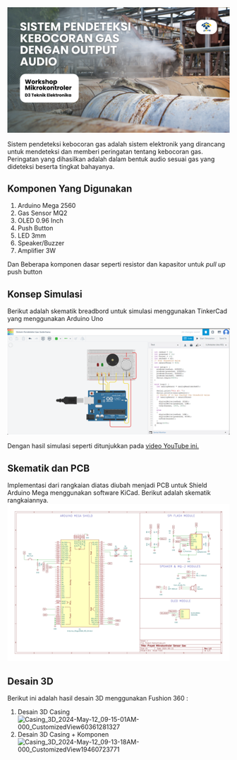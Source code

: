 <img src="https://github.com/AhmadHaniF1145/Projek-Mikrokontroller-Sensor-Gas/raw/1a465ec70232cad5325dc8e780bbecd1d6830d84/Assets/Banner%20Github%20Projek%20Gas.png" alt="banner github">

Sistem pendeteksi kebocoran gas adalah sistem elektronik yang dirancang untuk mendeteksi dan memberi peringatan tentang kebocoran gas. Peringatan yang dihasilkan adalah dalam bentuk audio sesuai gas yang dideteksi beserta tingkat bahayanya.

## Komponen Yang Digunakan
1. Arduino Mega 2560
2. Gas Sensor MQ2
3. OLED 0.96 Inch
4. Push Button
5. LED 3mm
6. Speaker/Buzzer
7. Amplifier 3W

Dan Beberapa komponen dasar seperti resistor dan kapasitor untuk *pull up* push button
## Konsep Simulasi
Berikut adalah skematik breadbord untuk simulasi menggunakan TinkerCad yang menggunakan Arduino Uno

[![Skematik TinkerCad](https://github.com/AhmadHaniF1145/Projek-Mikrokontroller-Sensor-Gas/blob/main/Assets/Simulasi%20Sistem%20Pendeteksi%20Gas%20Sederhana.png?raw=true "Skematik TinkerCad")](https://github.com/AhmadHaniF1145/Projek-Mikrokontroller-Sensor-Gas/blob/main/Assets/Simulasi%20Sistem%20Pendeteksi%20Gas%20Sederhana.png?raw=true "Skematik TinkerCad")

Dengan hasil simulasi seperti ditunjukkan pada [video YouTube ini.](https://youtu.be/8_7WZJKQg08 "video YouTube ini.")


## Skematik dan PCB
Implementasi dari rangkaian diatas diubah menjadi PCB untuk Shield Arduino Mega menggunakan software KiCad. Berikut adalah skematik rangkaiannya.
[![Skematik PCB KiCad](https://github.com/AhmadHaniF1145/Projek-Mikrokontroller-Sensor-Gas/blob/main/Assets/Skematik%20Kicad.jpg?raw=true "Skematik PCB KiCad")](https://github.com/AhmadHaniF1145/Projek-Mikrokontroller-Sensor-Gas/blob/main/Assets/Skematik%20Kicad.jpg?raw=true "Skematik PCB KiCad")


## Desain 3D
Berikut ini adalah hasil desain 3D menggunakan Fushion 360 :
1. Desain 3D Casing
![Casing_3D_2024-May-12_09-15-01AM-000_CustomizedView60361281327](https://github.com/AhmadHaniF1145/Projek-Mikrokontroller-Sensor-Gas/assets/168633171/e26019c6-1331-412f-831c-df3e6e7c58ba)
2. Desain 3D Casing + Komponen
![Casing_3D_2024-May-12_09-13-18AM-000_CustomizedView19460723771](https://github.com/AhmadHaniF1145/Projek-Mikrokontroller-Sensor-Gas/assets/168633171/9b444903-7310-4619-b300-ca68e863c4d1)






